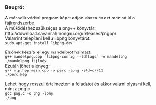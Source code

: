 ### Beugró:
<p>A második védési program képet adjon vissza és azt mentsd ki a fájlrendszerbe<br>
A működéshez szükséges a png++ könyvtár:<br>
http://download.savannah.nongnu.org/releases/pngpp/<br>
Valamint telepíteni kell a libpng könyvtárat:<br>
<code>sudo apt-get install libpng-dev</code></p>

<p>Elsőnek készíts el egy mandelbrot halmazt:<br>
<code>g++ mandelpng.cpp `libpng-config --ldflags` -o mandelpng</code><br>
<code>./mandelpng fájlnév</code><br>
Ezután jöhet a lényeg:<br>
<code>g++ mlp.hpp main.cpp -o perc -lpng -std=c++11</code><br>
<code>./perc kép</code><br></p>
<p>Lehet, hogy rosszul értelmeztem a feladatot és akkor valami olyasmi kell, mint a png.c<br>
<code>gcc png.c -o png -lpng</code><br>
<code>./png</code></p><br>
